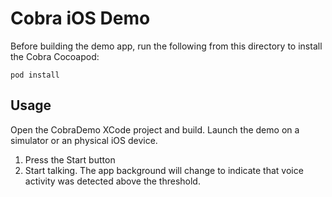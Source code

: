 # Cobra iOS Demo

Before building the demo app, run the following from this directory to install the Cobra Cocoapod:
```console
pod install
```

## Usage
Open the CobraDemo XCode project and build. Launch the demo on a simulator or an physical iOS device.

1. Press the Start button
2. Start talking. The app background will change to indicate that voice activity was detected above the threshold.